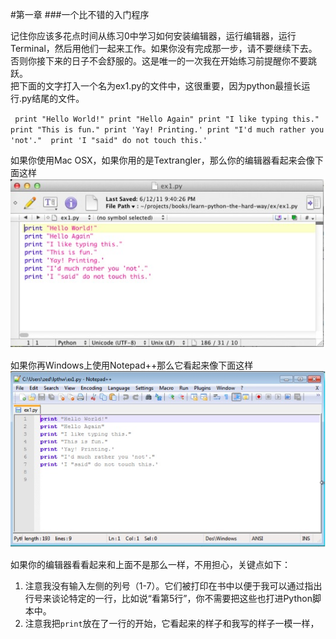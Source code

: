 #第一章
###一个比不错的入门程序

记住你应该多花点时间从练习0中学习如何安装编辑器，运行编辑器，运行Terminal，然后用他们一起来工作。如果你没有完成那一步，请不要继续下去。否则你接下来的日子不会舒服的。这是唯一的一次我在开始练习前提醒你不要跳跃。  
把下面的文字打入一个名为ex1.py的文件中，这很重要，因为python最擅长运行.py结尾的文件。

`￼print "Hello World!"
print "Hello Again"
print "I like typing this."
print "This is fun."
print 'Yay! Printing.'
print "I'd much rather you 'not'." 
print 'I "said" do not touch this.'`

如果你使用Mac OSX，如果你用的是Textrangler，那么你的编辑器看起来会像下面这样  
![](images/1_1.png)  

如果你再Windows上使用Notepad++那么它看起来像下面这样  
![](images/1_2.png)

如果你的编辑器看看起来和上面不是那么一样，不用担心，关键点如下：
1. 注意我没有输入左侧的列号（1-7）。它们被打印在书中以便于我可以通过指出行号来谈论特定的一行，比如说“看第5行”，你不需要把这些也打进Python脚本中。
2. 注意我把`print`放在了一行的开始，它看起来的样子和我写的样子一模一样，
